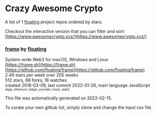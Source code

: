 # Crazy Awesome Crypto
A list of 1 [floating](https://github.com/floating) project repos ordered by stars.  

Checkout the interactive version that you can filter and sort: 
[https://www.awesomecrypto.xyz/](https://www.awesomecrypto.xyz/)  


### [frame](https://github.com/floating/frame) by [floating](https://github.com/floating)  
System-wide Web3 for macOS, Windows and Linux  
[https://frame.sh](https://frame.sh)  
[https://github.com/floating/frame](https://github.com/floating/frame)  
2.49 stars per week over 205 weeks  
512 stars, 68 forks, 18 watches  
created 2018-03-09, last commit 2022-01-26, main language JavaScript  
<sub><sup>dapp, ethereum, ledger, provider, trezor, web3</sup></sub>


This file was automatically generated on 2022-02-15.  

To curate your own github list, simply clone and change the input csv file.  
